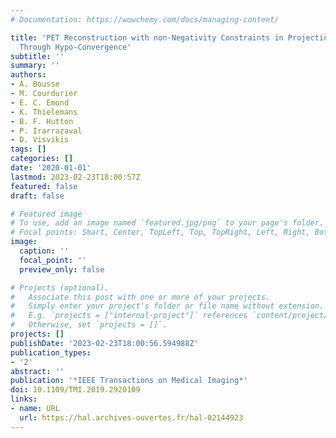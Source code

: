 ```yaml
---
# Documentation: https://wowchemy.com/docs/managing-content/

title: 'PET Reconstruction with non-Negativity Constraints in Projection Space: Optimization
  Through Hypo-Convergence'
subtitle: ''
summary: ''
authors:
- A. Bousse
- M. Courdurier
- É. C. Émond
- K. Thielemans
- B. F. Hutton
- P. Irarrazaval
- D. Visvikis
tags: []
categories: []
date: '2020-01-01'
lastmod: 2023-02-23T18:00:57Z
featured: false
draft: false

# Featured image
# To use, add an image named `featured.jpg/png` to your page's folder.
# Focal points: Smart, Center, TopLeft, Top, TopRight, Left, Right, BottomLeft, Bottom, BottomRight.
image:
  caption: ''
  focal_point: ''
  preview_only: false

# Projects (optional).
#   Associate this post with one or more of your projects.
#   Simply enter your project's folder or file name without extension.
#   E.g. `projects = ["internal-project"]` references `content/project/deep-learning/index.md`.
#   Otherwise, set `projects = []`.
projects: []
publishDate: '2023-02-23T18:00:56.594988Z'
publication_types:
- '2'
abstract: ''
publication: '*IEEE Transactions on Medical Imaging*'
doi: 10.1109/TMI.2019.2920109
links:
- name: URL
  url: https://hal.archives-ouvertes.fr/hal-02144923
---
```

